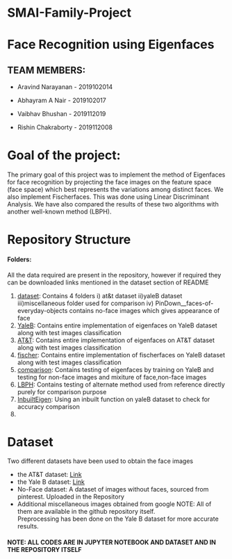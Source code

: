 # SMAI-Family-Project

# Face Recognition using Eigenfaces
##  TEAM MEMBERS:

- Aravind Narayanan - 2019102014

- Abhayram A Nair  - 2019102017

- Vaibhav Bhushan - 2019112019

- Rishin Chakraborty - 2019112008

#  Goal of the project:

The primary goal of this project was to implement the method of Eigenfaces for face recognition by projecting the face images on the feature space (face space) which best represents the variations among distinct faces. We also implement Fischerfaces. This was done using Linear Discriminant Analysis. We have also compared the results of these two algorithms with another well-known method (LBPH).  

#  Repository Structure
#### Folders:
All the data required are present in the repository, however if required they can be downloaded links mentioned in the dataset section of README
1. [dataset](https://github.com/aravind-3105/SMAI-Family-Project/tree/main/final_dataset): Contains 4 folders i) at&t dataset ii)yaleB dataset iii)miscellaneous folder used for comparison iv) PinDown__faces-of-everyday-objects contains no-face images which gives appearance of face
2. [YaleB](https://github.com/aravind-3105/SMAI-Family-Project/blob/main/YaleB.ipynb): Contains entire implementation of eigenfaces on YaleB dataset along with test images classification
3. [AT&T](https://github.com/aravind-3105/SMAI-Family-Project/blob/main/AT_T.ipynb): Contains entire implementation of eigenfaces on AT&T dataset along with test images classification
4. [fischer](https://github.com/aravind-3105/SMAI-Family-Project/blob/main/fischerfaces.ipynb): Contains entire implementation of fischerfaces on YaleB dataset along with test images classification
5. [comparison](https://github.com/aravind-3105/SMAI-Family-Project/blob/main/comparison.ipynb): Contains testing of eigenfaces by training on YaleB and testing for non-face images and mixiture of face,non-face images
6. [LBPH](https://github.com/aravind-3105/SMAI-Family-Project/blob/main/LBPH.ipynb): Contains testing of alternate method used from reference directly purely for comparison purpose
7. [InbuiltEigen](https://github.com/aravind-3105/SMAI-Family-Project/blob/main/Inbuilt_Eigenfaces.ipynb): Using an inbuilt function on yaleB dataset to check for accuracy comparison
8. 
# Dataset
Two different datasets have been used to obtain the face images
- the AT&T dataset: [Link](https://www.kaggle.com/kasikrit/att-database-of-faces)
- the Yale B dataset: [Link](http://vision.ucsd.edu/~iskwak/ExtYaleDatabase/ExtYaleB.html)
- No-Face dataset: A dataset of images without faces, sourced from pinterest. Uploaded in the Repository
- Additional miscellaneous images obtained from google
NOTE: All of them are available in the github repository itself.<br>
Preprocessing has been done on the Yale B dataset for more accurate results.

#### NOTE: ALL CODES ARE IN JUPYTER NOTEBOOK AND DATASET AND IN THE REPOSITORY ITSELF
